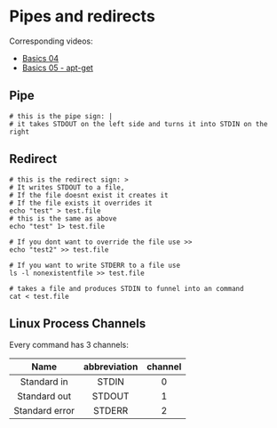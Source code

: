 # Pipes and redirects

Corresponding videos:
- [Basics 04](https://www.youtube.com/watch?v=-Z5tCri-QlI)
- [Basics 05 - apt-get](https://www.youtube.com/watch?v=8P-Vek7Vtgg&t=535s)


## Pipe

```
# this is the pipe sign: |
# it takes STDOUT on the left side and turns it into STDIN on the right
```

## Redirect

```
# this is the redirect sign: >
# It writes STDOUT to a file, 
# If the file doesnt exist it creates it
# If the file exists it overrides it
echo "test" > test.file
# this is the same as above 
echo "test" 1> test.file
 
# If you dont want to override the file use >>
echo "test2" >> test.file

# If you want to write STDERR to a file use
ls -l nonexistentfile >> test.file

# takes a file and produces STDIN to funnel into an command
cat < test.file

```

## Linux Process Channels

Every command has 3 channels:

| Name | abbreviation | channel |
| :---: | :---: | :---: |
| Standard in | STDIN | 0 |
| Standard out | STDOUT | 1 |
| Standard error | STDERR | 2 |
